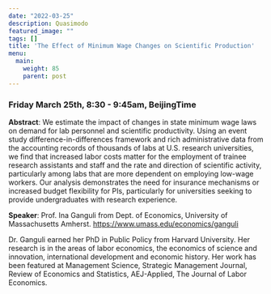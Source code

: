 ```yaml
---
date: "2022-03-25"
description: Quasimodo
featured_image: ""
tags: []
title: 'The Effect of Minimum Wage Changes on Scientific Production'
menu:
  main:
    weight: 85
    parent: post
---
```

### Friday March 25th, 8:30 - 9:45am, BeijingTime

**Abstract**: We estimate the impact of changes in state minimum wage laws on demand for lab personnel and scientific productivity. Using an event study difference-in-differences framework and rich administrative data from the accounting records of thousands of labs at U.S. research universities,  we find  that  increased  labor  costs  matter  for  the  employment  of  trainee  research  assistants  and  staff  and  the  rate  and  direction  of  scientific  activity,  particularly  among labs  that  are  more  dependent  on  employing  low-wage workers. Our analysis demonstrates the need for insurance mechanisms or increased budget flexibility for PIs, particularly for universities seeking to provide undergraduates with research experience.

**Speaker**: Prof. Ina Ganguli from Dept. of Economics, University of Massachusetts Amherst.
https://www.umass.edu/economics/ganguli

Dr. Ganguli earned her PhD in Public Policy from Harvard University. Her research is in the areas of labor economics, the economics of science and innovation, international development and economic history. Her work has been featured at Management Science, Strategic Management Journal, Review of Economics and Statistics, AEJ-Applied, The Journal of Labor Economics.
